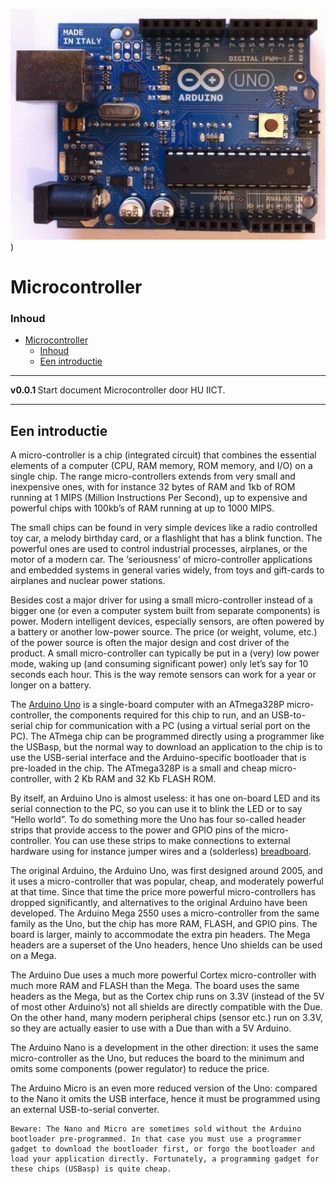 ![logo](../microcontroller/Arduino-UNO/img/ArdurinoUno.jpg)) [](logo-id)

# Microcontroller[](title-id)

### Inhoud[](toc-id)

- [Microcontroller](#microcontroller)
    - [Inhoud](#inhoud)
  - [Een introductie](#een-introductie)

---

**v0.0.1 [](version-id)** Start document Microcontroller door HU IICT[](author-id).

---

## Een introductie

A micro-controller is a chip (integrated circuit) that combines the essential elements of a computer (CPU, RAM memory, ROM memory, and I/O) on a single chip. The range micro-controllers extends from very small and inexpensive ones, with for instance 32 bytes of RAM and 1kb of ROM running at 1 MIPS (Million Instructions Per Second), up to expensive and powerful chips with 100kb’s of RAM running at up to 1000 MIPS.

The small chips can be found in very simple devices like a radio controlled toy car, a melody birthday card, or a flashlight that has a blink function. The powerful ones are used to control industrial processes, airplanes, or the motor of a modern car. The ‘seriousness’ of micro-controller applications and embedded systems in general varies widely, from toys and gift-cards to airplanes and nuclear power stations.

Besides cost a major driver for using a small micro-controller instead of a bigger one (or even a computer system built from separate components) is power. Modern intelligent devices, especially sensors, are often powered by a battery or another low-power source. The price (or weight, volume, etc.) of the power source is often the major design and cost driver of the product. A small micro-controller can typically be put in a (very) low power mode, waking up (and consuming significant power) only let’s say for 10 seconds each hour. This is the way remote sensors can work for a year or longer on a battery.

The [Arduino Uno](../microcontroller/Arduino-UNO/README.md) is a single-board computer with an ATmega328P micro-controller, the components required for this chip to run, and an USB-to-serial chip for communication with a PC (using a virtual serial port on the PC). The ATmega chip can be programmed directly using a programmer like the USBasp, but the normal way to download an application to the chip is to use the USB-serial interface and the Arduino-specific bootloader that is pre-loaded in the chip. The ATmega328P is a small and cheap micro-controller, with 2 Kb RAM and 32 Kb FLASH ROM. 

By itself, an Arduino Uno is almost useless: it has one on-board LED  and its serial connection to the PC, so you can use it to blink the LED or to say “Hello world”. To do something more the Uno has four so-called header strips that provide access to the power and GPIO pins of the micro-controller. You can use these strips to make connections to external hardware using for instance jumper wires and a (solderless) [breadboard](../../prototyping/breadboard/README.md).

The original Arduino, the Arduino Uno, was first designed around 2005, and it uses a micro-controller that was popular, cheap, and moderately powerful at that time. Since that time the price more powerful micro-controllers has dropped significantly, and alternatives to the original Arduino have been developed.
The Arduino Mega 2550 uses a micro-controller from the same family as the Uno, but the chip has more RAM, FLASH, and GPIO pins. The board is larger, mainly to accommodate the extra pin headers. The Mega headers are a superset of the Uno headers, hence Uno shields can be used on a Mega.

The Arduino Due uses a much more powerful Cortex micro-controller with much more RAM and FLASH than the Mega. The board uses the same headers as the Mega, but as the Cortex chip runs on 3.3V (instead of the 5V of most other Arduino’s) not all shields are directly compatible with the Due. On the other hand, many modern peripheral chips (sensor etc.) run on 3.3V, so they are actually easier to use with a Due than with a 5V Arduino.

The Arduino Nano is a development in the other direction: it uses the same micro-controller as the Uno, but reduces the board to the minimum and omits some components (power regulator) to reduce the price.

The Arduino Micro is an even more reduced version of the Uno: compared to the Nano it omits the USB interface, hence it must be programmed using an external USB-to-serial converter. 

    Beware: The Nano and Micro are sometimes sold without the Arduino bootloader pre-programmed. In that case you must use a programmer gadget to download the bootloader first, or forgo the bootloader and load your application directly. Fortunately, a programming gadget for these chips (USBasp) is quite cheap.
